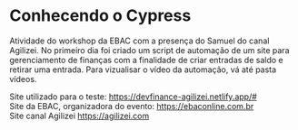 # Conhecendo o Cypress

Atividade do workshop da EBAC com a presença do Samuel do canal Agilizei. No primeiro dia foi criado um script de automação de um site para gerenciamento de finanças com a finalidade de criar entradas de saldo e retirar uma entrada.
Para vizualisar  o vídeo da automação, vá até pasta vídeos.

Site utilizado para o teste: https://devfinance-agilizei.netlify.app/# <br>
Site da EBAC, organizadora do evento: https://ebaconline.com.br <br>
Site canal Agilizei https://agilizei.com
